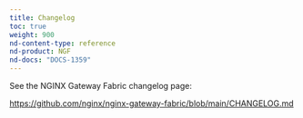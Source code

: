 ```yaml
---
title: Changelog
toc: true
weight: 900
nd-content-type: reference
nd-product: NGF
nd-docs: "DOCS-1359"
---
```


See the NGINX Gateway Fabric changelog page:

<https://github.com/nginx/nginx-gateway-fabric/blob/main/CHANGELOG.md>
